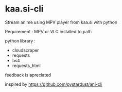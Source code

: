 # kaa.si-cli
Stream anime using MPV player from kaa.si with python

Requirement :
MPV or VLC installed to path

python library :
- cloudscraper
- requests
- bs4
- requests_html

feedback is apreciated

inspired by https://github.com/pystardust/ani-cli
